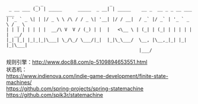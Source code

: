 ```
           _ _                         _                                     
 _ __ ___ (_) | _____      _____  _ __| | _____    __ _  __ _ _ __ ___   ___ 
| '_ ` _ \| | |/ _ \ \ /\ / / _ \| '__| |/ / __|  / _` |/ _` | '_ ` _ \ / _ \
| | | | | | | |  __/\ V  V / (_) | |  |   <\__ \ | (_| | (_| | | | | | |  __/
|_| |_| |_|_|_|\___| \_/\_/ \___/|_|  |_|\_\___/  \__, |\__,_|_| |_| |_|\___|
                                                  |___/                      

```


规则引擎：http://www.doc88.com/p-5109894653551.html  
状态机：  
           https://www.indienova.com/indie-game-development/finite-state-machines/  
           https://github.com/spring-projects/spring-statemachine  
           https://github.com/spik3r/statemachine  
